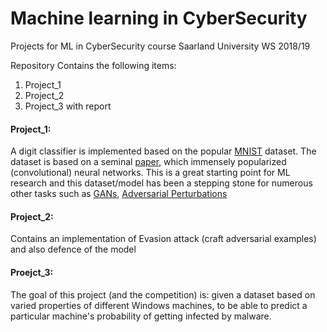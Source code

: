 # Machine learning in CyberSecurity
Projects for ML in CyberSecurity course Saarland University WS 2018/19

Repository Contains the following items:
1. Project_1
2. Project_2
3. Project_3 with report


#### Project_1:
A digit classifier is implemented based on the popular [MNIST](http://yann.lecun.com/exdb/mnist/) dataset. The dataset is based on a seminal [paper](http://yann.lecun.com/exdb/publis/pdf/lecun-01a.pdf), which immensely popularized (convolutional) neural networks. This is a great starting point for ML research and this dataset/model has been a stepping stone for numerous other tasks such as [GANs](https://papers.nips.cc/paper/5423-generative-adversarial-nets.pdf), [Adversarial Perturbations](https://arxiv.org/abs/1412.6572)


#### Project_2:
Contains an implementation of Evasion attack (craft adversarial examples) and also defence of the model

#### Proejct_3:
The goal of this project (and the competition) is: given a dataset based on varied properties of different Windows machines, to be able to predict a particular machine's probability of getting infected by malware.

